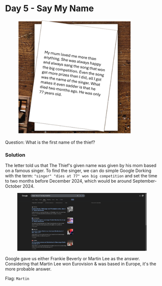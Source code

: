 # Day 5 - Say My Name

<figure><img src="../../../.gitbook/assets/Day5_Letter (1).png" alt="" width="375"><figcaption></figcaption></figure>

Question: What is the first name of the thief?

### Solution

The letter told us that The Thief's given name was given by his mom based on a famous singer. To find the singer, we can do simple Google Dorking with the term: `"singer" "dies at 77" won big competition` and set the time to two months before December 2024, which would be around September-October 2024.

<figure><img src="../../../.gitbook/assets/image (6) (1).png" alt=""><figcaption></figcaption></figure>

Google gave us either Frankie Beverly or Martin Lee as the answer. Considering that Martin Lee won Eurovision & was based in Europe, it's the more probable answer.

Flag: `Martin`
